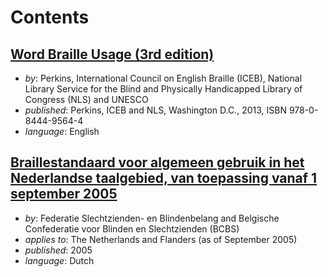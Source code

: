 # Contents

## [Word Braille Usage (3rd edition)](world-braille-usage-third-edition.pdf)

- _by_: Perkins, International Council on English Braille (ICEB),
  National Library Service for the Blind and Physically Handicapped
  Library of Congress (NLS) and UNESCO
- _published_: Perkins, ICEB and NLS, Washington D.C., 2013, ISBN 978-0-8444-9564-4
- _language_: English

## [Braillestandaard voor algemeen gebruik in het Nederlandse taalgebied, van toepassing vanaf 1 september 2005](Eindtekst-zonder-voorblad-dec-2005.doc)

- _by_: Federatie Slechtzienden- en Blindenbelang and
  Belgische Confederatie voor Blinden en Slechtzienden (BCBS)
- _applies to_: The Netherlands and Flanders (as of September 2005)
- _published_: 2005
- _language_: Dutch
